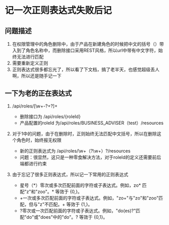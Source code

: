 # 记一次正则表达式失败后记
## 问题描述
1. 在权限管理中的角色删除中，由于产品在新建角色的时候把中文的括号（）带入到了角色名称中，而删除接口采用REST风格，所以url中带有中文字符，始终无法进行匹配
2. 需要重新定义正则
3. 正则表达式很多都忘光了，所以看了下文档，搞了老半天，也感觉超级丢人啊，所以还是随手记一下

## 一下为老的正在表达式
1. /api/roles/[\w+-?+?]+ 
    - 删除接口为 /api/roles/{roleId}
    - 产品配置的roleId 为/api/roles/BUSINESS_ADVISER（test）/resources
2. 对于1中的问题，由于在删除时，正则始终无法匹配中文括号，所以在删除这个角色时，始终报无权限
    - 新的正则表达式为 /api/roles/\w+（?\w+）?/resources
    - 问题：很显然，这只是一种零食解决方法，对于roleId的定义还需要前后端都进行约束

3. 由于忘记了很多正则表达式，所以记一下常用的正则表达式
    - 星号（\*）零次或多次匹配前面的字符或子表达式。例如，zo* 匹配"z"和"zoo"。* 等效于 {0,}。
    - +一次或多次匹配前面的字符或子表达式。例如，"zo+"与"zo"和"zoo"匹配，但与"z"不匹配。+ 等效于 {1,}。
    - ?零次或一次匹配前面的字符或子表达式。例如，"do(es)?"匹配"do"或"does"中的"do"。? 等效于 {0,1}。
